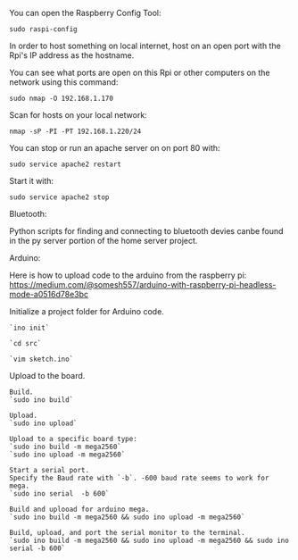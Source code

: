 You can open the Raspberry Config Tool:

`sudo raspi-config`

In order to host something on local internet, host on an open port with the Rpi's IP address as the hostname.

You can see what ports are open on this Rpi or other computers on the network using this command:

`sudo nmap -O 192.168.1.170`

Scan for hosts on your local network:

`nmap -sP -PI -PT 192.168.1.220/24`


You can stop or run an apache server on on port 80 with:

`sudo service apache2 restart`

Start it with:

`sudo service apache2 stop`

Bluetooth:

Python scripts for finding and connecting to bluetooth devies canbe found in the py server
portion of the home server project.


Arduino:


Here is how to upload code to the arduino from the raspberry pi: https://medium.com/@somesh557/arduino-with-raspberry-pi-headless-mode-a0516d78e3bc


Initialize a project folder for Arduino code.

	`ino init`

	`cd src`

	`vim sketch.ino`

Upload to the board.

	Build.
	`sudo ino build`

	Upload.
	`sudo ino upload`

	Upload to a specific board type:
	`sudo ino build -m mega2560`
	`sudo ino upload -m mega2560`

	Start a serial port.
	Specify the Baud rate with `-b`. -600 baud rate seems to work for mega.
	`sudo ino serial  -b 600`

	Build and uplooad for arduino mega.
	`sudo ino build -m mega2560 && sudo ino upload -m mega2560`

	Build, upload, and port the serial monitor to the terminal.
	`sudo ino build -m mega2560 && sudo ino upload -m mega2560 && sudo ino serial -b 600`
